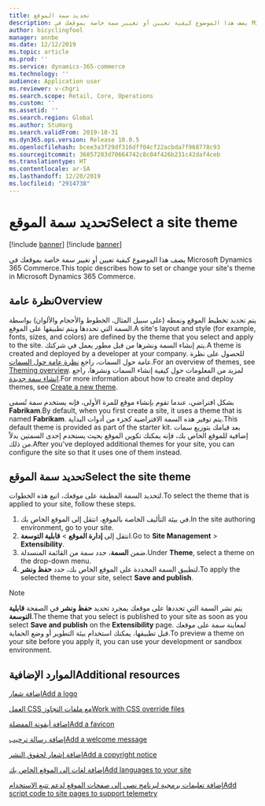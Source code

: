 ```yaml
---
title: تحديد سمة الموقع
description: يصف هذا الموضوع كيفية تعيين أو تغيير سمة خاصة بموقعك في Microsoft Dynamics 365 Commerce.
author: bicyclingfool
manager: annbe
ms.date: 12/12/2019
ms.topic: article
ms.prod: ''
ms.service: dynamics-365-commerce
ms.technology: ''
audience: Application user
ms.reviewer: v-chgri
ms.search.scope: Retail, Core, Operations
ms.custom: ''
ms.assetid: ''
ms.search.region: Global
ms.author: StuHarg
ms.search.validFrom: 2019-10-31
ms.dyn365.ops.version: Release 10.0.5
ms.openlocfilehash: bcee3a3f29df316dff04cf22acbda7f968778c93
ms.sourcegitcommit: 36857283d70664742c8c04f426b231c42daf4ceb
ms.translationtype: HT
ms.contentlocale: ar-SA
ms.lasthandoff: 12/20/2019
ms.locfileid: "2914738"
---
```

# <a name="select-a-site-theme"></a><span data-ttu-id="785ad-103">تحديد سمة الموقع</span><span class="sxs-lookup"><span data-stu-id="785ad-103">Select a site theme</span></span>

[!include [banner](includes/preview-banner.md)]
[!include [banner](includes/banner.md)]

<span data-ttu-id="785ad-104">يصف هذا الموضوع كيفية تعيين أو تغيير سمة خاصة بموقعك في Microsoft Dynamics 365 Commerce.</span><span class="sxs-lookup"><span data-stu-id="785ad-104">This topic describes how to set or change your site's theme in Microsoft Dynamics 365 Commerce.</span></span>

## <a name="overview"></a><span data-ttu-id="785ad-105">نظرة عامة</span><span class="sxs-lookup"><span data-stu-id="785ad-105">Overview</span></span>

<span data-ttu-id="785ad-106">يتم تحديد تخطيط الموقع ونمطه (على سبيل المثال، الخطوط والأحجام والألوان) بواسطة السمة التي تحددها ويتم تطبيقها على الموقع.</span><span class="sxs-lookup"><span data-stu-id="785ad-106">A site's layout and style (for example, fonts, sizes, and colors) are defined by the theme that you select and apply to the site.</span></span> <span data-ttu-id="785ad-107">يتم إنشاء السمة ونشرها من قبل مطور يعمل في شركتك.</span><span class="sxs-lookup"><span data-stu-id="785ad-107">A theme is created and deployed by a developer at your company.</span></span> <span data-ttu-id="785ad-108">للحصول على نظرة عامة حول السمات، راجع [نظرة عامة حول السمات](http://).</span><span class="sxs-lookup"><span data-stu-id="785ad-108">For an overview of themes, see [Theming overview](http://).</span></span> <span data-ttu-id="785ad-109">لمزيد من المعلومات حول كيفية إنشاء السمات ونشرها، راجع [إنشاء سمة جديدة](http://).</span><span class="sxs-lookup"><span data-stu-id="785ad-109">For more information about how to create and deploy themes, see [Create a new theme](http://).</span></span>

<span data-ttu-id="785ad-110">بشكل افتراضي، عندما تقوم بإنشاء موقع للمرة الأولى، فإنه يستخدم سمة تُسمى **Fabrikam**.</span><span class="sxs-lookup"><span data-stu-id="785ad-110">By default, when you first create a site, it uses a theme that is named **Fabrikam**.</span></span> <span data-ttu-id="785ad-111">يتم توفير هذه السمة الافتراضية كجزء من أدوات البداية.</span><span class="sxs-lookup"><span data-stu-id="785ad-111">This default theme is provided as part of the starter kit.</span></span> <span data-ttu-id="785ad-112">بعد قيامك بتوزيع سمات إضافية للموقع الخاص بك، فإنه يمكنك تكوين الموقع بحيث يستخدم إحدى السمتين بدلاً من ذلك.</span><span class="sxs-lookup"><span data-stu-id="785ad-112">After you've deployed additional themes for your site, you can configure the site so that it uses one of them instead.</span></span>

## <a name="select-the-site-theme"></a><span data-ttu-id="785ad-113">تحديد سمة الموقع</span><span class="sxs-lookup"><span data-stu-id="785ad-113">Select the site theme</span></span>

<span data-ttu-id="785ad-114">لتحديد السمة المطبقة على موقعك، اتبع هذه الخطوات.</span><span class="sxs-lookup"><span data-stu-id="785ad-114">To select the theme that is applied to your site, follow these steps.</span></span>

1. <span data-ttu-id="785ad-115">في بيئة التأليف الخاصة بالموقع، انتقل إلى الموقع الخاص بك.</span><span class="sxs-lookup"><span data-stu-id="785ad-115">In the site authoring environment, go to your site.</span></span>
1. <span data-ttu-id="785ad-116">انتقل إلى **إدارة الموقع** \> **قابلية التوسعة**.</span><span class="sxs-lookup"><span data-stu-id="785ad-116">Go to **Site Management** \> **Extensibility**.</span></span>
1. <span data-ttu-id="785ad-117">ضمن **السمة**، حدد سمة من القائمة المنسدلة.</span><span class="sxs-lookup"><span data-stu-id="785ad-117">Under **Theme**, select a theme on the drop-down menu.</span></span>
1. <span data-ttu-id="785ad-118">لتطبيق السمة المحددة على الموقع الخاص بك، حدد **حفظ ونشر**.</span><span class="sxs-lookup"><span data-stu-id="785ad-118">To apply the selected theme to your site, select **Save and publish**.</span></span>

> [!NOTE]
> <span data-ttu-id="785ad-119">يتم نشر السمة التي تحددها على موقعك بمجرد تحديد **حفظ ونشر** في الصفحة **قابلية التوسعة**.</span><span class="sxs-lookup"><span data-stu-id="785ad-119">The theme that you select is published to your site as soon as you select **Save and publish** on the **Extensibility** page.</span></span> <span data-ttu-id="785ad-120">لمعاينة سمة على موقعك قبل تطبيقها، يمكنك استخدام بيئة التطوير أو وضع الحماية.</span><span class="sxs-lookup"><span data-stu-id="785ad-120">To preview a theme on your site before you apply it, you can use your development or sandbox environment.</span></span>

## <a name="additional-resources"></a><span data-ttu-id="785ad-121">الموارد الإضافية</span><span class="sxs-lookup"><span data-stu-id="785ad-121">Additional resources</span></span>

[<span data-ttu-id="785ad-122">إضافة شعار</span><span class="sxs-lookup"><span data-stu-id="785ad-122">Add a logo</span></span>](add-logo.md)

[<span data-ttu-id="785ad-123">العمل CSS مع ملفات التجاوز</span><span class="sxs-lookup"><span data-stu-id="785ad-123">Work with CSS override files</span></span>](css-override-files.md)

[<span data-ttu-id="785ad-124">إضافة أيقونة المفضلة</span><span class="sxs-lookup"><span data-stu-id="785ad-124">Add a favicon</span></span>](add-favicon.md)

[<span data-ttu-id="785ad-125">إضافة رسالة ترحيب</span><span class="sxs-lookup"><span data-stu-id="785ad-125">Add a welcome message</span></span>](add-welcome-message.md)

[<span data-ttu-id="785ad-126">إضافة إشعار لحقوق النشر</span><span class="sxs-lookup"><span data-stu-id="785ad-126">Add a copyright notice</span></span>](add-copyright-notice.md)

[<span data-ttu-id="785ad-127">إضافة لغات إلى الموقع الخاص بك</span><span class="sxs-lookup"><span data-stu-id="785ad-127">Add languages to your site</span></span>](add-languages-to-site.md)

[<span data-ttu-id="785ad-128">إضافة تعليمات برمجية لبرنامج نصي إلى صفحات الموقع لدعم تتبع الاستخدام</span><span class="sxs-lookup"><span data-stu-id="785ad-128">Add script code to site pages to support telemetry</span></span>](add-telemetry.md)
